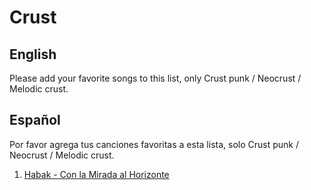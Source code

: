 # Crust

## English

Please add your favorite songs to this list, only Crust punk / Neocrust / Melodic crust.

## Español

Por favor agrega tus canciones favoritas a esta lista, solo Crust punk / Neocrust / Melodic crust.

1. [Habak - Con la Mirada al Horizonte](https://www.youtube.com/watch?v=CLaLBakjrfQ)

